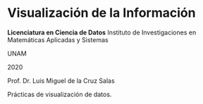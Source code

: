 # Visualización de la Información

**Licenciatura en Ciencia de Datos**
Instituto de Investigaciones en Matemáticas Aplicadas y Sistemas

UNAM

2020

Prof. Dr. Luis Miguel de la Cruz Salas

Prácticas de visualización de datos.
